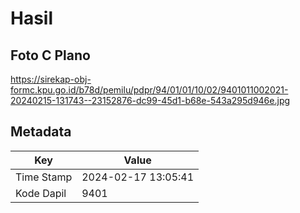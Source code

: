 # Hasil

## Foto C Plano

https://sirekap-obj-formc.kpu.go.id/b78d/pemilu/pdpr/94/01/01/10/02/9401011002021-20240215-131743--23152876-dc99-45d1-b68e-543a295d946e.jpg


## Metadata

| Key        | Value               |
| ---------- | ------------------- |
| Time Stamp | 2024-02-17 13:05:41 |
| Kode Dapil | 9401                |



